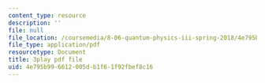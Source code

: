 ```yaml
---
content_type: resource
description: ''
file: null
file_location: /coursemedia/8-06-quantum-physics-iii-spring-2018/4e795b996612005db1f61f92fbef8c16_G-5KHKrNPMs.pdf
file_type: application/pdf
resourcetype: Document
title: 3play pdf file
uid: 4e795b99-6612-005d-b1f6-1f92fbef8c16
---
```

